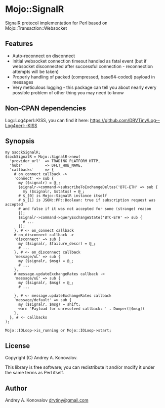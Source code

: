 # Mojo::SignalR
SignalR protocol implementation for Perl based on Mojo::Transaction::Websocket

## Features
* Auto-reconnect on disconnect
* Initial websocket connection timeout handled as fatal event (but if websocket disconnected after successful connection - reconnection attempts  will be taken)
* Properly handling of packed (compressed, base64-coded) payload in messages
* Very meticulous logging - this package can tell you about nearly every possible problem of other thing you may need to know

## Non-CPAN dependencies
Log::Log4perl::KISS, you can find it here: https://github.com/DRVTiny/Log--Log4perl--KISS

## Synopsis
```
my $sockSignalR;
$sockSignalR = Mojo::SignalR->new(
  'provider_url'  => TRADING_PLATFORM_HTTP,
  'hubs'          => DFLT_HUB_NAME,
  'callbacks'     => {
    # on_connect callback ->
    'connect' => sub {
      my ($signalr) = @_;
      $signalr->command->subscribeToExchangeDeltas('BTC-ETH' => sub {
        my ($signalr, $status) = @_;
      # $_[0] is Mojo::SignalR instance itself
      # $_[1] is JSON::PP::Boolean: true if subscription request was accepted 
      # and false if it was not accepted for some (strange) reason
      });
      $signalr->command->queryExchangeState('BTC-ETH' => sub {
        # ...
      });
    }, # <- on_connect callback
    # on_disconnect callback ->
    'disconnect' => sub {
      my ($signalr, $failure_descr) = @_;
      # ...
    }, # <- on_disconnect callback
    'message/uL' => sub {
      my ($signalr, $msg) = @_;
      # ...
    },
    # message.updateExchangeRates callback ->
    'message/uE' => sub {
      my ($signalr, $msg) = @_;
      # ...

    }, # <- message.updateExchangeRates callback
    'message/default' => sub {
      my ($signalr, $msg) = shift;
      warn 'Payload for unresolved callback: ' . Dumper([$msg])
    },
  }, # <- callbacks
);

Mojo::IOLoop->is_running or Mojo::IOLoop->start;
```
## License

Copyright (C) Andrey A. Konovalov.

This library is free software; you can redistribute it and/or modify
it under the same terms as Perl itself.

## Author

Andrey A. Konovalov <drvtiny@gmail.com>
